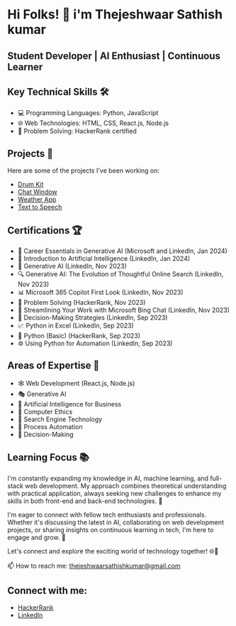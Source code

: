 # Hi Folks! 👋 i'm Thejeshwaar Sathish kumar

## Student Developer | AI Enthusiast | Continuous Learner

## Key Technical Skills 🛠️
- 💻 Programming Languages: Python, JavaScript
- 🌐 Web Technologies: HTML, CSS, React.js, Node.js
- 🧠 Problem Solving: HackerRank certified

## Projects 🚀
Here are some of the projects I've been working on:
- [Drum Kit](https://drum-kit-coral-eight.vercel.app/)
- [Chat Window](https://chat-winddow.vercel.app/)
- [Weather App](https://weather-app-seven-alpha-74.vercel.app/)
- [Text to Speech](https://text-to-spech.vercel.app/)

## Certifications 🏆
- 🤖 Career Essentials in Generative AI (Microsoft and LinkedIn, Jan 2024)
- 🧠 Introduction to Artificial Intelligence (LinkedIn, Jan 2024)
- 🎨 Generative AI (LinkedIn, Nov 2023)
- 🔍 Generative AI: The Evolution of Thoughtful Online Search (LinkedIn, Nov 2023)
- 📊 Microsoft 365 Copilot First Look (LinkedIn, Nov 2023)
- 🧩 Problem Solving (HackerRank, Nov 2023)
- 💬 Streamlining Your Work with Microsoft Bing Chat (LinkedIn, Nov 2023)
- 🤔 Decision-Making Strategies (LinkedIn, Sep 2023)
- 📈 Python in Excel (LinkedIn, Sep 2023)
- 🐍 Python (Basic) (HackerRank, Sep 2023)
- ⚙️ Using Python for Automation (LinkedIn, Sep 2023)

## Areas of Expertise 🌟
- 🕸️ Web Development (React.js, Node.js)
- 🎭 Generative AI
- 💼 Artificial Intelligence for Business
- 🤝 Computer Ethics
- 🔎 Search Engine Technology
- 🤖 Process Automation
- 🧠 Decision-Making

## Learning Focus 📚
I'm constantly expanding my knowledge in AI, machine learning, and full-stack web development. My approach combines theoretical understanding with practical application, always seeking new challenges to enhance my skills in both front-end and back-end technologies. 🌱

I'm eager to connect with fellow tech enthusiasts and professionals. Whether it's discussing the latest in AI, collaborating on web development projects, or sharing insights on continuous learning in tech, I'm here to engage and grow. 🤝

Let's connect and explore the exciting world of technology together! 🌐🚀

📫 How to reach me: [thejeshwaarsathishkumar@gmail.com](mailto:thejeshwaarsathishkumar@gmail.com)

## Connect with me:
- [HackerRank](https://www.hackerrank.com/profile/thejeshwaarsath1)
- [LinkedIn](https://www.linkedin.com/in/thejeshwaar-sathish-kumar-672a52291)
